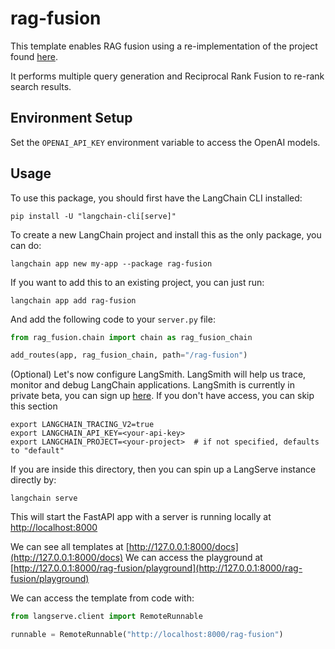 
# rag-fusion

This template enables RAG fusion using a re-implementation of the project found [here](https://github.com/Raudaschl/rag-fusion). 

It performs multiple query generation and Reciprocal Rank Fusion to re-rank search results.

## Environment Setup

Set the `OPENAI_API_KEY` environment variable to access the OpenAI models.

## Usage

To use this package, you should first have the LangChain CLI installed:

```shell
pip install -U "langchain-cli[serve]"
```

To create a new LangChain project and install this as the only package, you can do:

```shell
langchain app new my-app --package rag-fusion
```

If you want to add this to an existing project, you can just run:

```shell
langchain app add rag-fusion
```

And add the following code to your `server.py` file:
```python
from rag_fusion.chain import chain as rag_fusion_chain

add_routes(app, rag_fusion_chain, path="/rag-fusion")
```

(Optional) Let's now configure LangSmith. 
LangSmith will help us trace, monitor and debug LangChain applications. 
LangSmith is currently in private beta, you can sign up [here](https://smith.langchain.com/). 
If you don't have access, you can skip this section


```shell
export LANGCHAIN_TRACING_V2=true
export LANGCHAIN_API_KEY=<your-api-key>
export LANGCHAIN_PROJECT=<your-project>  # if not specified, defaults to "default"
```

If you are inside this directory, then you can spin up a LangServe instance directly by:

```shell
langchain serve
```

This will start the FastAPI app with a server is running locally at 
[http://localhost:8000](http://localhost:8000)

We can see all templates at [http://127.0.0.1:8000/docs](http://127.0.0.1:8000/docs)
We can access the playground at [http://127.0.0.1:8000/rag-fusion/playground](http://127.0.0.1:8000/rag-fusion/playground)  

We can access the template from code with:

```python
from langserve.client import RemoteRunnable

runnable = RemoteRunnable("http://localhost:8000/rag-fusion")
```